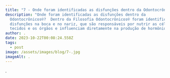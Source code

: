 ```yaml
---
title: "7 - Onde foram identificadas as disfunções dentro da Odontocrônicos©? "
description: "Onde foram identificadas as disfunções dentro da
  Odontocrônicos©?  Dentro da Filosofia Odontocrônicos© foram identificadas
  disfunções na boca e no nariz, que são responsáveis por nutrir as células, os
  tecidos e os órgãos e influenciam diretamente na produção de hormônios. "
author: .
date: 2023-10-22T00:08:24.558Z
tags:
  - post
image: /assets/images/blog/7-.jpg
imageAlt: .
---
```

.